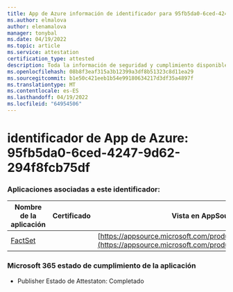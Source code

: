 ```yaml
---
title: App de Azure información de identificador para 95fb5da0-6ced-4247-9d62-294f8fcb75df
ms.author: elmalova
author: elenamalova
manager: tonybal
ms.date: 04/19/2022
ms.topic: article
ms.service: attestation
certification_type: attested
description: Toda la información de seguridad y cumplimiento disponible para 95fb5da0-6ced-4247-9d62-294f8fcb75df.
ms.openlocfilehash: 08b8f3eaf315a3b12399a3df8b51323c8d11ea29
ms.sourcegitcommit: b1e50c421eeb1b54e99180634217d3df35a4897f
ms.translationtype: MT
ms.contentlocale: es-ES
ms.lasthandoff: 04/19/2022
ms.locfileid: "64954506"
---
```

# <a name="azure-app-id-95fb5da0-6ced-4247-9d62-294f8fcb75df"></a>identificador de App de Azure: 95fb5da0-6ced-4247-9d62-294f8fcb75df


### <a name="apps-associated-with-this-id"></a>Aplicaciones asociadas a este identificador:
| **Nombre de la aplicación** | **Certificado** | **Vista en AppSource** |
|--------------|---------------|-----------------------|
| [FactSet](../forward/WA200002146.md) |  | [https://appsource.microsoft.com/product/office/WA200002146](https://appsource.microsoft.com/product/office/WA200002146) |

### <a name="microsoft-365-app-compliance-status"></a>Microsoft 365 estado de cumplimiento de la aplicación
- Publisher Estado de Attestaton: Completado
